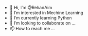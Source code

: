 - 👋 Hi, I’m @RehanAim
- 👀 I’m interested in Mechine Learning 
- 🌱 I’m currently learning Python
- 💞️ I’m looking to collaborate on ...
- 📫 How to reach me ...

<!---
RehanAim/RehanAim is a ✨ special ✨ repository because its `README.md` (this file) appears on your GitHub profile.
You can click the Preview link to take a look at your changes.
--->
